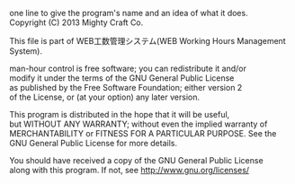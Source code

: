 one line to give the program's name and an idea of what it does.  
Copyright (C) 2013 Mighty Craft Co.  

This file is part of WEB工数管理システム(WEB Working Hours Management System).  

man-hour control is free software; you can redistribute it and/or  
modify it under the terms of the GNU General Public License  
as published by the Free Software Foundation; either version 2  
of the License, or (at your option) any later version.  

This program is distributed in the hope that it will be useful,  
but WITHOUT ANY WARRANTY; without even the implied warranty of  
MERCHANTABILITY or FITNESS FOR A PARTICULAR PURPOSE.  See the  
GNU General Public License for more details.  

You should have received a copy of the GNU General Public License  
along with this program.  If not, see <http://www.gnu.org/licenses/>

